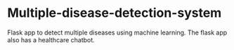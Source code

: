 # Multiple-disease-detection-system
Flask app to detect multiple diseases using machine learning. The flask app also has a healthcare chatbot.
